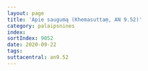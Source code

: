 ```yaml
---
layout: page
title: 'Apie saugumą (Khemasuttaṃ, AN 9.52)'
category: palaipsnines
index: 
sortIndex: 9052
date: 2020-09-22
tags: 
suttacentral: an9.52
---
```

